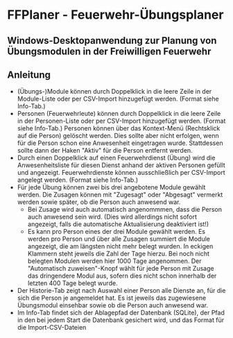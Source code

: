 # FFPlaner - Feuerwehr-Übungsplaner

## Windows-Desktopanwendung zur Planung von Übungsmodulen in der Freiwilligen Feuerwehr

## Anleitung

- (Übungs-)Module können durch Doppelklick in die leere Zeile in der Module-Liste oder per CSV-Import hinzugefügt werden. (Format siehe Info-Tab.)
- Personen (Feuerwehrleute) können durch Doppelklick in die leere Zeile in der Personen-Liste oder per CSV-Import hinzugefügt werden. (Format siehe Info-Tab.)
  Personen können über das Kontext-Menü (Rechtsklick auf die Person) gelöscht werden. Dies sollte aber nicht erfolgen, wenn für die Person schon eine Anwesenheit eingetragen wurde.
  Stattdessen sollte dann der Haken "Aktiv" für die Person entfernt werden.
- Durch einen Doppelklick auf einen Feuerwehrdienst (Übung) wird die Anwesenheitsliste für diesen Dienst anhand der aktiven Personen gefüllt und angezeigt.
  Feuerwehrdienste können ausschließlich per CSV-Import angelegt werden. (Format siehe Info-Tab.)
- Für jede Übung können zwei bis drei angebotene Module gewählt werden. Die Zusagen können mit "Zugesagt" oder "Abgesagt" vermerkt werden sowie später, ob die Person auch anwesend war. 
  - Bei Zusage wird auch automatisch angenommmen, dass die Person auch anwesend sein wird. (Dies wird allerdings nicht sofort angezeigt, falls die automatische Aktualisierung deaktiviert ist!)
  - Es kann pro Person eines der drei Module gewählt werden. Es werden pro Person und über alle Zusagen summiert die Module angezeigt, die am längsten nicht mehr belegt wurden.
    In eckigen Klammern steht jeweils die Zahl der Tage hierzu. Bei noch nicht belegten Modulen werden hier 1000 Tage angenommen.
  Der "Automatisch zuweisen"-Knopf wählt für jede Person mit Zusage das dringendere Modul aus, sofern dies nicht schon innerhalb der letzten 400 Tage belegt wurde.
- Der Historie-Tab zeigt nach Auswahl einer Person alle Dienste an, für die sich die Person je angemeldet hat. Es ist jeweils das zugewiesene Übungsmodul einsehbar sowie ob die Person auch anwesend war.
- Im Info-Tab findet sich der Ablagepfad der Datenbank (SQLite), der Pfad in den bei jedem Start die Datenbank gesichert wird, und das Format für die Import-CSV-Dateien
